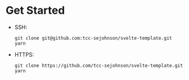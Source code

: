 # Get Started

- SSH:
  ```
  git clone git@github.com:tcc-sejohnson/svelte-template.git
  yarn
  ```
- HTTPS:
  ```
  git clone https://github.com/tcc-sejohnson/svelte-template.git
  yarn
  ```
  
